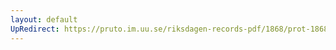 ```yaml
---
layout: default
UpRedirect: https://pruto.im.uu.se/riksdagen-records-pdf/1868/prot-1868--ak--425/prot-1868--ak--425_066.pdf
---
```

